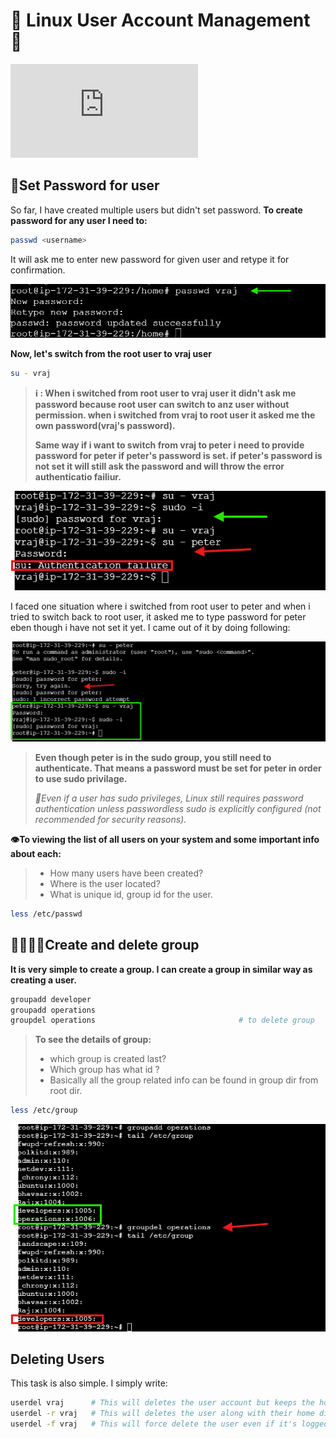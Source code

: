 # 🐧 Linux User Account Management 🔐
![...previous⬅️](https://github.com/vrjbhvsr/linux_for_DevOps_Practice/blob/main/Week_2/User_Account_management/Readme.md)

## 🔑Set Password for user
So far, I have created multiple users but didn't set password. 
**To create password for any user I need to:**

```bash
passwd <username>
```
It will ask me to enter new password for given user and retype it for confirmation.

![script output](https://github.com/vrjbhvsr/linux_for_DevOps_Practice/blob/main/Week_2/screenshots/psswd.png)

**Now, let's switch from the root user to vraj user**

```bash
su - vraj
```
> **ℹ️ : When i switched from root user to vraj user it didn't ask me password because root user can switch to anz user without permission. when i switched from vraj to root user it asked me the own password(vraj's password).**
> 
> **Same way if i want to switch from vraj to peter i need to provide password for peter if peter's password is set. if peter's password is not set it will still ask the password and will throw the error authenticatio failiur.**

![script output](https://github.com/vrjbhvsr/linux_for_DevOps_Practice/blob/main/Week_2/screenshots/psswd2.png)

I faced one situation where i switched from root user to peter and when i tried to switch back to root user, it asked me to type password for peter eben though i have not set it yet. I came out of it by doing following:

![script output](https://github.com/vrjbhvsr/linux_for_DevOps_Practice/blob/main/Week_2/screenshots/psswd3.png)

> **Even though peter is in the sudo group, you still need to authenticate. That means a password must be set for peter in order to use sudo privilage.**
> 
> *🧠Even if a user has sudo privileges, Linux still requires password authentication unless passwordless sudo is explicitly configured (not recommended for security reasons).*

**👁️To viewing the list of all users on your system and some important info about each:**
> * How many users have been created?
> * Where is the user located?
> * What is unique id, group id for the user.

```bash
less /etc/passwd
```

## 👨‍👨‍👧‍👦Create and delete group

**It is very simple to create a group. I can create a group in similar way as creating a user.**
```bash
groupadd developer
groupadd operations
groupdel operations                                # to delete group
```
> **To see the details of group:**
> * which group is created last?
> * Which group has what id ?
> * Basically all the group related info can be found in group dir from root dir.

```bash
less /etc/group
```

![script output](https://github.com/vrjbhvsr/linux_for_DevOps_Practice/blob/main/Week_2/screenshots/grp.png)

## Deleting Users
This task is also simple. I simply write:

```bash
userdel vraj      # This will deletes the user account but keeps the home directory and files.
userdel -r vraj   # This will deletes the user along with their home directory and mail spool.
userdel -f vraj   # This will force delete the user even if it's logged in or running a process.
```
